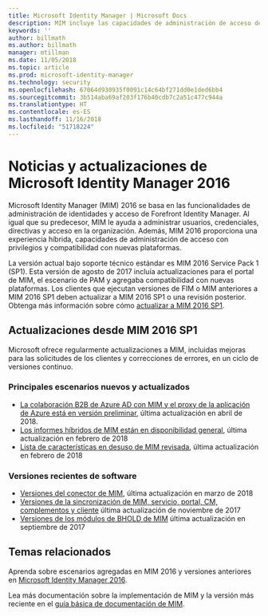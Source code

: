 ```yaml
---
title: Microsoft Identity Manager | Microsoft Docs
description: MIM incluye las capacidades de administración de acceso de FIM 2010 y le ayuda a administrar usuarios, credenciales, directivas y acceso dentro de su organización.
keywords: ''
author: billmath
ms.author: billmath
manager: mtillman
ms.date: 11/05/2018
ms.topic: article
ms.prod: microsoft-identity-manager
ms.technology: security
ms.openlocfilehash: 67064d930935f0091c14c64bf271dd0e1ded6bb4
ms.sourcegitcommit: 3b514aba69af203f176b40cdb7c2a51c477c944a
ms.translationtype: HT
ms.contentlocale: es-ES
ms.lasthandoff: 11/16/2018
ms.locfileid: "51718224"
---
```

# <a name="microsoft-identity-manager-2016-news-and-updates"></a>Noticias y actualizaciones de Microsoft Identity Manager 2016

Microsoft Identity Manager (MIM) 2016 se basa en las funcionalidades de administración de identidades y acceso de Forefront Identity Manager. Al igual que su predecesor, MIM le ayuda a administrar usuarios, credenciales, directivas y acceso en la organización.  Además, MIM 2016 proporciona una experiencia híbrida, capacidades de administración de acceso con privilegios y compatibilidad con nuevas plataformas.

La versión actual bajo soporte técnico estándar es MIM 2016 Service Pack 1 (SP1).  Esta versión de agosto de 2017 incluía actualizaciones para el portal de MIM, el escenario de PAM y agregaba compatibilidad con nuevas plataformas.  Los clientes que ejecutan versiones de FIM o MIM anteriores a MIM 2016 SP1 deben actualizar a MIM 2016 SP1 o una revisión posterior.  Obtenga más información sobre cómo [actualizar a MIM 2016 SP1](./reference/version-history.md).

## <a name="updates-since-mim-2016-sp1"></a>Actualizaciones desde MIM 2016 SP1

Microsoft ofrece regularmente actualizaciones a MIM, incluidas mejoras para las solicitudes de los clientes y correcciones de errores, en un ciclo de versiones continuo.

### <a name="major-new-and-updated-scenarios"></a>Principales escenarios nuevos y actualizados

- [La colaboración B2B de Azure AD con MIM y el proxy de la aplicación de Azure está en versión preliminar](microsoft-identity-manager-2016-graph-b2b-scenario.md), última actualización en abril de 2018.
- [Los informes híbridos de MIM están en disponibilidad general](https://cloudblogs.microsoft.com/enterprisemobility/2018/02/23/hybrid-mim-reporting-now-available-in-azure-active-directory/), última actualización en febrero de 2018
- [Lista de características en desuso de MIM revisada](microsoft-identity-manager-2016-deprecated-features.md), última actualización en febrero de 2018

### <a name="recent-software-releases"></a>Versiones recientes de software

- [Versiones del conector de MIM](./reference/microsoft-identity-manager-2016-connector-version-history.md), última actualización en marzo de 2018
- [Versiones de la sincronización de MIM, servicio, portal, CM, complementos y cliente](./reference/version-history.md) última actualización de noviembre de 2017
- [Versiones de los módulos de BHOLD de MIM](./reference/version-bhold-history.md) última actualización en septiembre de 2017




## <a name="related-topics"></a>Temas relacionados

Aprenda sobre escenarios agregadas en MIM 2016 y versiones anteriores en [Microsoft Identity Manager 2016](microsoft-identity-manager-2016.md).

Lea más documentación sobre la implementación de MIM y la versión más reciente en el [guía básica de documentación de MIM](https://docs.microsoft.com/en-us/microsoft-identity-manager/).

